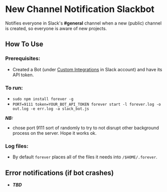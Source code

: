 # New Channel Notification Slackbot

Notifies everyone in Slack's __#general__ channel when a new (public) channel is created, so everyone is aware of new projects.

## How To Use

### Prerequisites:

  - Created a Bot (under [Custom Integrations](https://sosolimited.slack.com/apps/manage/custom-integrations) in Slack account) and have its API token.

### To run:

  - `sudo npm install forever -g`
  - `PORT=9111 token=YOUR_BOT_API_TOKEN forever start -l forever.log -o out.log -e err.log -a slack_bot.js`

__*NB:*__

  - chose port 9111 sort of randomly to try to not disrupt other background process on the server. Hope it works ok.

### Log files:

  - By default `forever` places all of the files it needs into `/$HOME/.forever`.

## Error notifications (if bot crashes)

  - __*TBD*__

